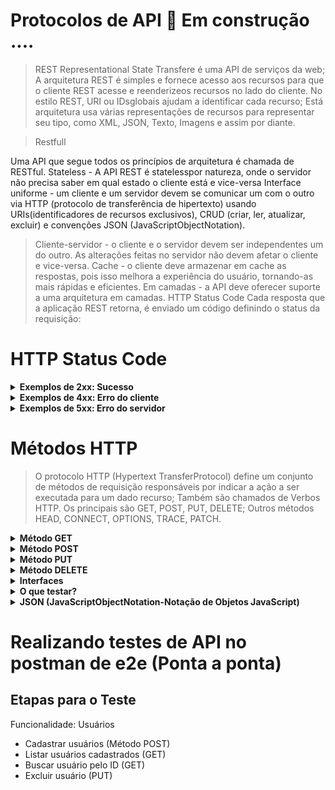 # Protocolos de API 🚧 Em construção ....
> REST 
Representational State Transfere é uma API de serviços da web; A arquitetura REST é simples e fornece acesso aos recursos para que o cliente REST acesse e reenderizeos recursos no lado do cliente. No estilo REST, URI ou IDsglobais ajudam a identificar cada recurso; Está arquitetura usa várias representações de recursos para representar seu tipo, como XML, JSON, Texto, Imagens e assim por diante.
 
> Restfull

Uma API que segue todos os princípios de arquitetura é chamada de RESTful. 
Stateless - A API REST é statelesspor natureza, onde o servidor não precisa saber em qual estado o cliente está e vice-versa 
Interface uniforme - um cliente e um servidor devem se comunicar um com o outro via HTTP (protocolo de transferência de hipertexto) usando URIs(identificadores de recursos exclusivos), CRUD (criar, ler, atualizar, excluir) e convenções JSON (JavaScriptObjectNotation). 
> Cliente-servidor - o cliente e o servidor devem ser independentes um do outro. As alterações feitas no servidor não devem afetar o cliente e vice-versa. 
> Cache - o cliente deve armazenar em cache as respostas, pois isso melhora a experiência do usuário, tornando-as mais rápidas e eficientes. 
Em camadas - a API deve oferecer suporte a uma arquitetura em camadas.
HTTP Status Code
Cada resposta que a aplicação REST retorna, é enviado um código definindo o status da requisição:


# HTTP Status Code

<details>
  <summary><b>Exemplos de 2xx: Sucesso</b></summary>
  
  > A requisição foi recebida com sucesso, entendida e aceita. 
  
  > - **200 OK** – Resposta padrão de sucesso 
  > - **201 Created** – Indica que um recurso foi criado 
  > - **202 Accepted** – Indica que a requisição foi aceita 
  > - **204 No Content** – Indica que a requisição foi processada com sucesso, mas que não há conteúdo para retornar
</details>

<details>
   <summary><b>Exemplos de 4xx: Erro do cliente </b></summary> 
  
   > Ação que ocorre um erro do cliente/servidor.
  
   > - **400 BadRequest** – A requisição com problemas (Ex: mudanças de contrato)
 
  > - **401 Unauthorized** – Cliente não autenticado ou sem autorização

  > - **403 Forbidden** –  Cliente autenticado, mas sem permissão
 
  > - **404 Notfound** –  Recurso não localizado

</details>

<details>
    <summary><b> Exemplos de 5xx: Erro do servidor </b></summary> 
  
> Ação que ocorre um erro do servidor 
> - **500 InternalServer Error** –  Um erro ocorreu durante o processamento da requisição (erro no processamento) 
> - **503 Service Unavailable** –  Serviço indisponível (por manutenção ou sobrecarga)

</details>


# Métodos HTTP 
> O protocolo HTTP (Hypertext TransferProtocol) define um conjunto de métodos de requisição responsáveis por indicar a ação a ser executada para um dado recurso; 
> Também são chamados de Verbos HTTP.  Os principais são GET, POST, PUT, DELETE; Outros métodos HEAD, CONNECT, OPTIONS, TRACE, PATCH.

<details>
   <summary><b> Método GET </b></summary> 
 Esse método não envia dados, ele obtém informações de um servidor e inclui parâmetros de URL.
  
</details>


<details>
   <summary><b> Método POST </b></summary> 
Quando enviamos esse método geralmente estamos criando ou adicionando algo no servidor, como criar um registro no banco de dados. É comumente utilizado para enviar dados de formulário para serem processados no servidor, como ao enviar um formulário HTML.
Cadastro de usuário
  
</details>

<details>
   <summary><b> Método PUT </b></summary> 
O método PUT é usado em requisições HTTP para atualizar ou criar um recurso no servidor. Quando você envia uma solicitação PUT, você fornece os dados do recurso completo ou parcial que deseja atualizar. Se o recurso especificado não existe, o servidor pode criar um novo recurso com o conteúdo fornecido.
</details> 

<details>
  <summary><b> Método DELETE</b></summary> 
remove um recurso específico.
</details> 

<details>
  <summary><b>Interfaces </b></summary> 
Dividir seu sistema em muitos serviços pequenos, geralmente significa que esses serviços precisam se comunicar uns com os outros; 
Eles se comunicam através de certas interfaces de diferentes aplicativos, formas e tecnologias. 
## Os mais comuns são:
  
 REST e JSON via HTTPS RPC usando algo como gRPC Comunicações via SOAP/XML 
## Contratos

Como pode ser enviado informações para diferentes Consumers, há a necessidade de especificar claramente a interface entre esses serviços (o chamado contrato) afim de evitar problemas de integração. 
## Documentação

https://documenter.postman.com/view/631643/JsLs/?version=latest#3190c896-4216-a0a3-aa38-a041d0c2eb72

</details>

<details>
  <summary><b>O que testar?</b></summary>

1. **Status:** O código de resposta está adequado (2xx, 3xx, 4xx e 5xx);
2. **Performance:** A resposta retornou dentro do tempo adequado;
3. **Syntaxe:** O tipo de conteúdo retornado está adequado (Content-Type) / o servidor aceita requisições no formato adequado;
4. **Tratamento de erro:** O servidor rejeita requisições no formato inadequado / excluir campos obrigatórios deve resultar em erro / requisições com tipos de dados inadequados deve resultar em erro;
5. **Detecção de erros:** Testes negativos para identificar exceções;
6. **Schema:** O conteúdo da resposta está de acordo com a estrutura ou formato esperado (contrato);
7. **Funcional:** O servidor retorna o valor previsto de acordo com a requisição / a requisição insere, atualiza ou exclui um recurso esperado;
8. **Segurança:** Injeções de SQL não impactam na integridade dos dados.
</details>

<details>
   <summary><b>JSON (JavaScriptObjectNotation-Notação de Objetos JavaScript)</b></summary>
é uma formatação leve de troca de dados.
É um formato leve de troca de dados. Fácil de ler e escrever, e também é fácil para máquinas interpretarem e gerarem. JSON é comumente utilizado para a comunicação entre um servidor e um cliente web, como uma forma de estruturar dados.
Vantagens: Leitura mais simples Analisador(parsing) mais fácil JSON suporta objetos Performance na execução e transporte de dados Arquivo com tamanho reduzido.
  
## Objeto

Um objeto é um conjunto desordenado de pares nome/valor. Um objeto começa com {chave de abertura e termina com chave de fechamento }. Cada nome é seguido por: dois pontos e os pares nome/valor são seguidos por, vírgula.

 ![image](https://github.com/sarahdfweb/TestesE2EAPI/assets/87348787/4c52276a-565f-4f1d-99f2-dbfc9532320b)

## Array

Uma array é uma coleção de valores ordenados. O array começa com [ colchete de abertura e termina com colchete ] de fechamento. Os valores são separados por ,vírgula.

 ![image](https://github.com/sarahdfweb/TestesE2EAPI/assets/87348787/4728bc7a-8886-4d62-b838-85ae12fdd190)

## Valor

Um valor pode ser uma: 
cadeia de caracteres (string) um número true ou false null objeto array

![image](https://github.com/sarahdfweb/TestesE2EAPI/assets/87348787/1d1535bf-5b83-49a9-aef9-b90f1dc96ffa)


 
## Postman
O Postman é uma ferramenta que proporciona criar, compartilhar, testar e documentar APIs. Permite aos usuários criarem e salvar solicitações HTTP e HTTPs simples e complexas, bem como ler suas respostas. https://www.postman.com/downloads/
 
## ServeRest
Pré-requisito: Node JS 
Inserir o seguinte comando no console: npx serverest
Para acessar basta abrir seu navegador com a seguinte url: http://localhost:3000/ ou http://127.0.0.1:3000/ Obs.: Enquanto estiver usando, deixe o console aberto. Caso tenha problema com a instalação, use o endereço de produção: https://serverest.dev/ , mas corre o risco de alguém mexer nos seus dados, pois é um ambiente compartilhado.
</details>

# Realizando testes de API no postman de e2e (Ponta a ponta)	
## Etapas para o Teste
Funcionalidade: Usuários
* Cadastrar usuários (Método POST)
* Listar usuários cadastrados (GET)
* Buscar usuário pelo ID (GET)
* Excluir usuário (PUT)
  




<!--
Funcionalidade: Produtos 
•	Cadastrar um usuário como admin (POST)
•	Listar produtos (GET)
•	Cadastrar 2 produtos (POST)
•	Editar um dos produtos (PUT)
•	Deletar um dos produtos (DELETE)
> Utilizarei a API ServeRest Que simula uma loja virtual

1 Criar servidor local para não ficar no site para não correr o risco de alteração por outro usuário. No terminal digite (npx serverest)
2 Criar uma nova collection usei o nome Teste ServeRest
3 Criar uma Request (Requisição)
4 Adicionei o nome da request de criar usuário
5 Utilizei o método POST
6 Colei o exemplo do site e mudei os parâmetros e cliquei em send
7 Exibindo o usuário criado com o método GET
8 Fazendo login método POST
9 Criando Validação de Produtos : 
9.1 Passei a url : http://localhost:3000/produtos cliquei em send para que ele listasse os produtos cadastrados. Foi listado 2 produtos 
9.2 Validando o produto da lista usando snippets (Response body: Contains String e Status code; Code is 200)
10 Cadastrando produto 
Obs.: Necessário primeiro realizar o login, por isso precisar autorizar o login passando o token 
11 Editar um produto com método PUT
Obs.: precisa do tooken do login
 
Autorizando o token
 

Mensagem de sucesso 



Produto alterado 
 
Deletando um produto cadastrado com método DELETE
Obs.: Precisa autorizar o token do login
 
 

Token 
 
 
  
Relatório 
1 Exporta o documento 
 
2  Faça a instalação do Newman no terminal com o comando
  

3 entra na pasta que salvou o arquivo, depois digite o comando 
 
4 Também pode ser rodando em html 
 
 
Será criada uma pasta Newman com o arquivo html 
 
 -->
